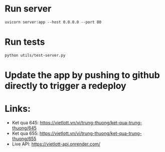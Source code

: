 # Run server
`uvicorn server:app --host 0.0.0.0 --port 80`

# Run tests
`python utils/test-server.py`

# Update the app by pushing to github directly to trigger a redeploy


# Links:
- Ket qua 645: https://vietlott.vn/vi/trung-thuong/ket-qua-trung-thuong/645
- Ket qua 655: https://vietlott.vn/vi/trung-thuong/ket-qua-trung-thuong/655
- Live API: https://vietlott-api.onrender.com/